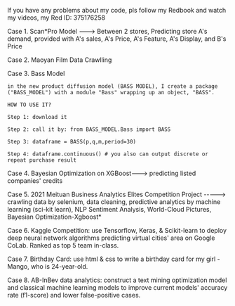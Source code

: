 If you have any problems about my code, pls follow my Redbook and watch my videos, my Red ID: 375176258

Case 1. Scan*Pro Model ---> Between 2 stores, Predicting store A's demand, provided with A's sales, A's Price, A's Feature, A's Display, and B's Price

Case 2. Maoyan Film Data Crawlling

Case 3. Bass Model

    in the new product diffusion model (BASS MODEL), I create a package ("BASS_MODEL") with a module "Bass" wrapping up an object, "BASS".

    HOW TO USE IT?

    Step 1: download it

    Step 2: call it by: from BASS_MODEL.Bass import BASS

    Step 3: dataframe = BASS(p,q,m,period=30)

    Step 4: dataframe.continuous() # you also can output discrete or repeat purchase result
    
Case 4. Bayesian Optimization on XGBoost---> predicting listed companies' credits

Case 5. 2021 Meituan Business Analytics Elites Competition Project -----> crawling data by selenium, data cleaning, predictive analytics by machine learning (sci-kit learn), NLP Sentiment Analysis, World-Cloud Pictures, Bayesian Optimization-Xgboost*

Case 6. Kaggle Competition: use Tensorflow, Keras, & Scikit-learn to deploy deep neural network algorithms predicting virtual cities' area on Google CoLab. Ranked as top 5 team in-class.

Case 7. Birthday Card: use html & css to write a birthday card for my girl - Mango, who is 24-year-old.

Case 8. AB-InBev data analytics: construct a text mining optimization model and classical machine learning models to improve current models' accuracy rate (f1-score) and lower false-positive cases.











